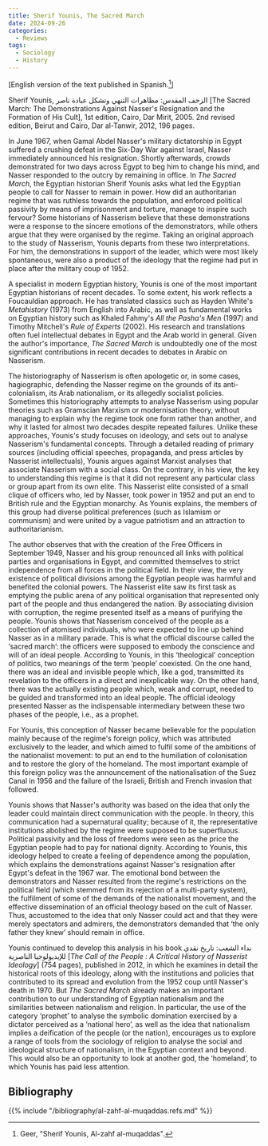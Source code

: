 ```yaml
---
title: Sherif Younis, The Sacred March
date: 2024-09-26
categories:
  - Reviews
tags:
  - Sociology
  - History
---
```


\[English version of the text published in Spanish.[^Geer]\]

Sherif Younis, الزحف المقدس: مظاهرات التنهي وتشكل عبادة ناصر [The Sacred March: The Demonstrations Against Nasser's Resignation and the Formation of His Cult], 1st edition, Cairo, Dar Mirit, 2005. 2nd revised edition, Beirut and Cairo, Dar al-Tanwir, 2012, 196 pages.

In June 1967, when Gamal Abdel Nasser's military dictatorship in Egypt suffered a crushing defeat in the Six-Day War against Israel, Nasser immediately announced his resignation. Shortly afterwards, crowds demonstrated for two days across Egypt to beg him to change his mind, and Nasser responded to the outcry by remaining in office. In *The Sacred March*, the Egyptian historian Sherif Younis asks what led the Egyptian people to call for Nasser to remain in power. How did an authoritarian regime that was ruthless towards the population, and enforced political passivity by means of imprisonment and torture, manage to inspire such fervour? Some historians of Nasserism believe that these demonstrations were a response to the sincere emotions of the demonstrators, while others argue that they were organised by the regime. Taking an original approach to the study of Nasserism, Younis departs from these two interpretations. For him, the demonstrations in support of the leader, which were most likely spontaneous, were also a product of the ideology that the regime had put in place after the military coup of 1952.

A specialist in modern Egyptian history, Younis is one of the most important Egyptian historians of recent decades. To some extent, his work reflects a Foucauldian approach. He has translated classics such as Hayden White's *Metahistory* (1973) from English into Arabic, as well as fundamental works on Egyptian history such as Khaled Fahmy's *All the Pasha's Men* (1997) and Timothy Mitchell's *Rule of Experts* (2002). His research and translations often fuel intellectual debates in Egypt and the Arab world in general. Given the author's importance, *The Sacred March* is undoubtedly one of the most significant contributions in recent decades to debates in Arabic on Nasserism.

The historiography of Nasserism is often apologetic or, in some cases, hagiographic, defending the Nasser regime on the grounds of its anti-colonialism, its Arab nationalism, or its allegedly socialist policies. Sometimes this historiography attempts to analyse Nasserism using popular theories such as Gramscian Marxism or modernisation theory, without managing to explain why the regime took one form rather than another, and why it lasted for almost two decades despite repeated failures. Unlike these approaches, Younis's study focuses on ideology, and sets out to analyse Nasserism's fundamental concepts. Through a detailed reading of primary sources (including official speeches, propaganda, and press articles by Nasserist intellectuals), Younis argues against Marxist analyses that associate Nasserism with a social class. On the contrary, in his view, the key to understanding this regime is that it did not represent any particular class or group apart from its own elite. This Nasserist elite consisted of a small clique of officers who, led by Nasser, took power in 1952 and put an end to British rule and the Egyptian monarchy. As Younis explains, the members of this group had diverse political preferences (such as Islamism or communism) and were united by a vague patriotism and an attraction to authoritarianism.

The author observes that with the creation of the Free Officers in September 1949, Nasser and his group renounced all links with political parties and organisations in Egypt, and committed themselves to strict independence from all forces in the political field. In their view, the very existence of political divisions among the Egyptian people was harmful and benefited the colonial powers. The Nasserist elite saw its first task as emptying the public arena of any political organisation that represented only part of the people and thus endangered the nation. By associating division with corruption, the regime presented itself as a means of purifying the people. Younis shows that Nasserism conceived of the people as a collection of atomised individuals, who were expected to line up behind Nasser as in a military parade. This is what the official discourse called the ‘sacred march’: the officers were supposed to embody the conscience and will of an ideal people. According to Younis, in this ‘theological’ conception of politics, two meanings of the term ‘people’ coexisted. On the one hand, there was an ideal and invisible people which, like a god, transmitted its revelation to the officers in a direct and inexplicable way. On the other hand, there was the actually existing people which, weak and corrupt, needed to be guided and transformed into an ideal people. The official ideology presented Nasser as the indispensable intermediary between these two phases of the people, i.e., as a prophet.

For Younis, this conception of Nasser became believable for the population mainly because of the regime's foreign policy, which was attributed exclusively to the leader, and which aimed to fulfil some of the ambitions of the nationalist movement: to put an end to the humiliation of colonisation and to restore the glory of the homeland. The most important example of this foreign policy was the announcement of the nationalisation of the Suez Canal in 1956 and the failure of the Israeli, British and French invasion that followed.

Younis shows that Nasser's authority was based on the idea that only the leader could maintain direct communication with the people. In theory, this communication had a supernatural quality; because of it, the representative institutions abolished by the regime were supposed to be superfluous. Political passivity and the loss of freedoms were seen as the price the Egyptian people had to pay for national dignity. According to Younis, this ideology helped to create a feeling of dependence among the population, which explains the demonstrations against Nasser's resignation after Egypt's defeat in the 1967 war. The emotional bond between the demonstrators and Nasser resulted from the regime's restrictions on the political field (which stemmed from its rejection of a multi-party system), the fulfilment of some of the demands of the nationalist movement, and the effective dissemination of an official theology based on the cult of Nasser. Thus, accustomed to the idea that only Nasser could act and that they were merely spectators and admirers, the demonstrators demanded that ‘the only father they knew’ should remain in office.

Younis continued to develop this analysis in his book نداء الشعب: تاريخ نقدي للإيديولوجيا الناصرية \[*The Call of the People : A Critical History of Nasserist Ideology*\] (754 pages), published in 2012, in which he examines in detail the historical roots of this ideology, along with the institutions and policies that contributed to its spread and evolution from the 1952 coup until Nasser's death in 1970. But *The Sacred March* already makes an important contribution to our understanding of Egyptian nationalism and the similarities between nationalism and religion. In particular, the use of the category ‘prophet’ to analyse the symbolic domination exercised by a dictator perceived as a ‘national hero’, as well as the idea that nationalism implies a deification of the people (or the nation), encourages us to explore a range of tools from the sociology of religion to analyse the social and ideological structure of nationalism, in the Egyptian context and beyond. This would also be an opportunity to look at another god, the ‘homeland’, to which Younis has paid less attention.

## Bibliography

{{% include "/bibliography/al-zahf-al-muqaddas.refs.md" %}}

[^Geer]: Geer, "Sherif Younis, Al-zahf al-muqaddas".
